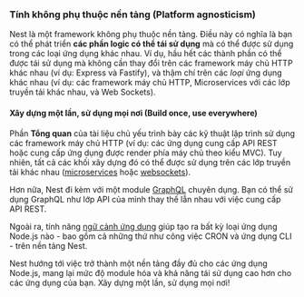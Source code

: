 ### Tính không phụ thuộc nền tảng (Platform agnosticism)

Nest là một framework không phụ thuộc nền tảng. Điều này có nghĩa là bạn có thể phát triển **các phần logic có thể tái sử dụng** mà có thể được sử dụng trong các loại ứng dụng khác nhau. Ví dụ, hầu hết các thành phần có thể được tái sử dụng mà không cần thay đổi trên các framework máy chủ HTTP khác nhau (ví dụ: Express và Fastify), và thậm chí trên các _loại_ ứng dụng khác nhau (ví dụ: các framework máy chủ HTTP, Microservices với các lớp truyền tải khác nhau, và Web Sockets).

#### Xây dựng một lần, sử dụng mọi nơi (Build once, use everywhere)

Phần **Tổng quan** của tài liệu chủ yếu trình bày các kỹ thuật lập trình sử dụng các framework máy chủ HTTP (ví dụ: các ứng dụng cung cấp API REST hoặc cung cấp ứng dụng được render phía máy chủ theo kiểu MVC). Tuy nhiên, tất cả các khối xây dựng đó có thể được sử dụng trên các lớp truyền tải khác nhau ([microservices](/microservices/basics) hoặc [websockets](/websockets/gateways)).

Hơn nữa, Nest đi kèm với một module [GraphQL](/graphql/quick-start) chuyên dụng. Bạn có thể sử dụng GraphQL như lớp API của mình thay thế lẫn nhau với việc cung cấp API REST.

Ngoài ra, tính năng [ngữ cảnh ứng dụng](/application-context) giúp tạo ra bất kỳ loại ứng dụng Node.js nào - bao gồm cả những thứ như công việc CRON và ứng dụng CLI - trên nền tảng Nest.

Nest hướng tới việc trở thành một nền tảng đầy đủ cho các ứng dụng Node.js, mang lại mức độ module hóa và khả năng tái sử dụng cao hơn cho các ứng dụng của bạn. Xây dựng một lần, sử dụng mọi nơi!
